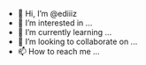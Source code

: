 - 👋 Hi, I’m @ediiiz
- 👀 I’m interested in ...
- 🌱 I’m currently learning ...
- 💞️ I’m looking to collaborate on ...
- 📫 How to reach me ...

<!---
ediiiz/ediiiz is a ✨ special ✨ repository because its `README.md` (this file) appears on your GitHub profile.
You can click the Preview link to take a look at your changes.
--->
